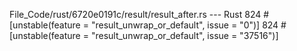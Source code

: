File_Code/rust/6720e0191c/result/result_after.rs --- Rust
824     #[unstable(feature = "result_unwrap_or_default", issue = "0")]                                                                                       824     #[unstable(feature = "result_unwrap_or_default", issue = "37516")]

